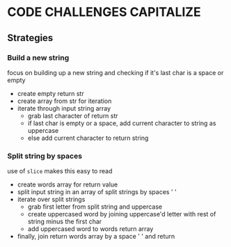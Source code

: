 # CODE CHALLENGES CAPITALIZE

## Strategies

### Build a new string

focus on building up a new string and checking if it's last char is a space or empty

- create empty return str
- create array from str for iteration
- iterate through input string array
  - grab last character of return str
  - if last char is empty or a space, add current character to string as uppercase
  - else add current character to return string

### Split string by spaces

use of `slice` makes this easy to read

- create words array for return value
- split input string in an array of split strings by spaces ' '
- iterate over split strings
  - grab first letter from split string and uppercase
  - create uppercased word by joining uppercase'd letter with rest of string minus the first char
  - add uppercased word to words return array
- finally, join return words array by a space ' ' and return
